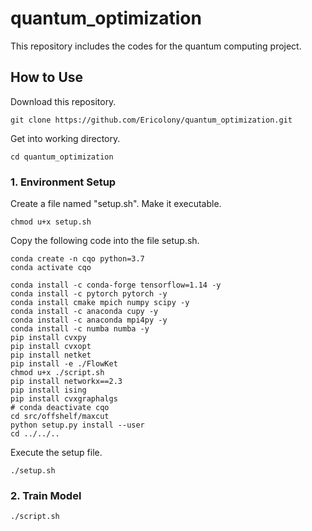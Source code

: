 # quantum_optimization #

This repository includes the codes for the quantum computing project.

## How to Use ##

Download this repository.
```
git clone https://github.com/Ericolony/quantum_optimization.git
```

Get into working directory.
```
cd quantum_optimization
```


### 1. Environment Setup ###
Create a file named "setup.sh". Make it executable.
```
chmod u+x setup.sh
```

Copy the following code into the file setup.sh.
```
conda create -n cqo python=3.7
conda activate cqo

conda install -c conda-forge tensorflow=1.14 -y
conda install -c pytorch pytorch -y
conda install cmake mpich numpy scipy -y
conda install -c anaconda cupy -y
conda install -c anaconda mpi4py -y
conda install -c numba numba -y
pip install cvxpy
pip install cvxopt
pip install netket
pip install -e ./FlowKet
chmod u+x ./script.sh
pip install networkx==2.3
pip install ising
pip install cvxgraphalgs
# conda deactivate cqo
cd src/offshelf/maxcut
python setup.py install --user
cd ../../..
```
Execute the setup file.
```
./setup.sh
```


### 2. Train Model ###

```
./script.sh
```

